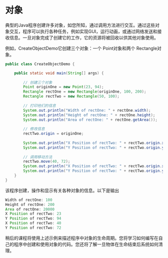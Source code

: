 # 对象

典型的Java程序创建许多对象，如您所知，通过调用方法进行交互。通过这些对象交互，程序可以执行各种任务，例如实现GUI，运行动画，或通过网络发送和接收信息。一旦对象完成了创建它的工作，它的资源将被回收以供其他对象使用。

例如，CreateObjectDemo它创建三个对象：一个 Point对象和两个 Rectangle对象。

```java
public class CreateObjectDemo {

    public static void main(String[] args) {
		
        // 创建三个对象
        Point originOne = new Point(23, 94);
        Rectangle rectOne = new Rectangle(originOne, 100, 200);
        Rectangle rectTwo = new Rectangle(50, 100);
		
        // 打印他们的信息
        System.out.println("Width of rectOne: " + rectOne.width);
        System.out.println("Height of rectOne: " + rectOne.height);
        System.out.println("Area of rectOne: " + rectOne.getArea());
		
        // 修改信息
        rectTwo.origin = originOne;
		
        System.out.println("X Position of rectTwo: " + rectTwo.origin.x);
        System.out.println("Y Position of rectTwo: " + rectTwo.origin.y);
		
        // 调用移动方法
        rectTwo.move(40, 72);
        System.out.println("X Position of rectTwo: " + rectTwo.origin.x);
        System.out.println("Y Position of rectTwo: " + rectTwo.origin.y);
    }
}
```

该程序创建，操作和显示有关各种对象的信息。以下是输出

```java
Width of rectOne: 100
Height of rectOne: 200
Area of rectOne: 20000
X Position of rectTwo: 23
Y Position of rectTwo: 94
X Position of rectTwo: 40
Y Position of rectTwo: 72
```

稍后的课程将使用上述示例来描述程序中对象的生命周期。您将学习如何编写在自己的程序中创建和使用对象的代码。您还将了解一旦物体在生命结束后系统如何清理。